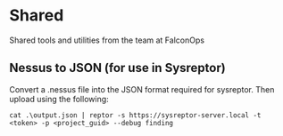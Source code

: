 # Shared
Shared tools and utilities from the team at FalconOps

## Nessus to JSON (for use in Sysreptor)
Convert a .nessus file into the JSON format required for sysreptor. Then upload using the following:
```
cat .\output.json | reptor -s https://sysreptor-server.local -t <token> -p <project_guid> --debug finding
```
